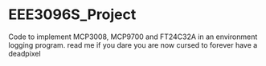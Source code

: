 # EEE3096S_Project
Code to implement MCP3008, MCP9700 and FT24C32A in an environment logging program.
read me if you dare
you are now cursed to forever have a deadpixel
